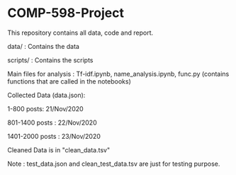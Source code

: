 # COMP-598-Project
This repository contains all data, code and report.

data/ : Contains the data

scripts/ : Contains the scripts

Main files for analysis : Tf-idf.ipynb, name_analysis.ipynb, func.py (contains functions that are called in the notebooks)

Collected Data (data.json):

1-800 posts:  21/Nov/2020

801-1400 posts : 22/Nov/2020

1401-2000 posts : 23/Nov/2020

Cleaned Data is in "clean_data.tsv"

Note : test_data.json and clean_test_data.tsv are just for testing purpose.
